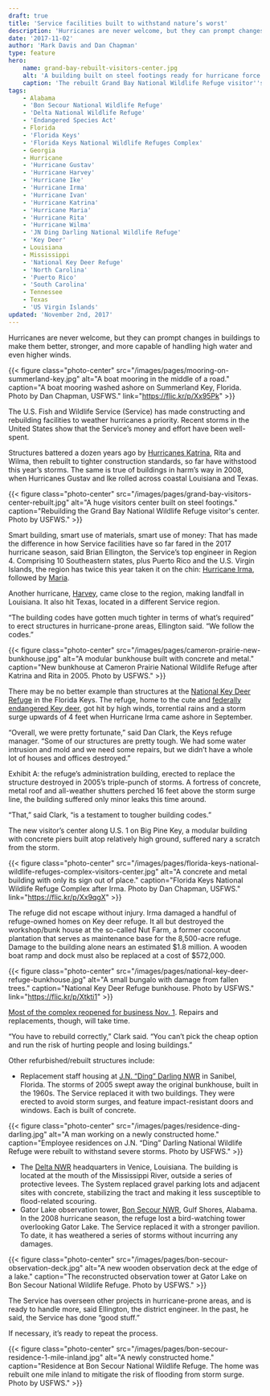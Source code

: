 ```yaml
---
draft: true
title: 'Service facilities built to withstand nature’s worst'
description: 'Hurricanes are never welcome, but they can prompt changes in buildings to make them better, stronger, and more capable of handling high water and even higher winds.'
date: '2017-11-02'
author: 'Mark Davis and Dan Chapman'
type: feature
hero:
    name: grand-bay-rebuilt-visitors-center.jpg
    alt: 'A building built on steel footings ready for hurricane force winds.'
    caption: 'The rebuilt Grand Bay National Wildlife Refuge visitor''s center built to withstand future storms.'
tags:
    - Alabama
    - 'Bon Secour National Wildlife Refuge'
    - 'Delta National Wildlife Refuge'
    - 'Endangered Species Act'
    - Florida
    - 'Florida Keys'
    - 'Florida Keys National Wildlife Refuges Complex'
    - Georgia
    - Hurricane
    - 'Hurricane Gustav'
    - 'Hurricane Harvey'
    - 'Hurricane Ike'
    - 'Hurricane Irma'
    - 'Hurricane Ivan'
    - 'Hurricane Katrina'
    - 'Hurricane Maria'
    - 'Hurricane Rita'
    - 'Hurricane Wilma'
    - 'JN Ding Darling National Wildlife Refuge'
    - 'Key Deer'
    - Louisiana
    - Mississippi
    - 'National Key Deer Refuge'
    - 'North Carolina'
    - 'Puerto Rico'
    - 'South Carolina'
    - Tennessee
    - Texas
    - 'US Virgin Islands'
updated: 'November 2nd, 2017'
---
```


Hurricanes are never welcome, but they can prompt changes in buildings to make them better, stronger, and more capable of handling high water and even higher winds.

{{< figure class="photo-center" src="/images/pages/mooring-on-summerland-key.jpg" alt="A boat mooring in the middle of a road." caption="A boat mooring washed ashore on Summerland Key, Florida. Photo by Dan Chapman, USFWS." link="https://flic.kr/p/Xx95Pk" >}}

The U.S. Fish and Wildlife Service (Service) has made constructing and rebuilding facilities to weather hurricanes a priority. Recent storms in the United States show that the Service’s money and effort have been well-spent.

Structures battered a dozen years ago by [Hurricanes Katrina](https://www.fws.gov/hurricane/katrina), Rita and Wilma, then rebuilt to tighter construction standards, so far have withstood this year’s storms. The same is true of buildings in harm’s way in 2008, when Hurricanes Gustav and Ike rolled across coastal Louisiana and Texas.

{{< figure class="photo-center" src="/images/pages/grand-bay-visitors-center-rebuilt.jpg" alt="A huge visitors center built on steel footings." caption="Rebuilding the Grand Bay National Wildlife Refuge visitor's center. Photo by USFWS." >}}

Smart building, smart use of materials, smart use of money: That has made the difference in how Service facilities have so far fared in the 2017 hurricane season, said Brian Ellington, the Service’s top engineer in Region 4. Comprising 10 Southeastern states, plus Puerto Rico and the U.S. Virgin Islands, the region has twice this year taken it on the chin: [Hurricane Irma](https://www.fws.gov/hurricane/irma), followed by [Maria](https://www.fws.gov/hurricane/maria).

Another hurricane, [Harvey](https://www.fws.gov/hurricane/harvey), came close to the region, making landfall in Louisiana. It also hit Texas, located in a different Service region.

“The building codes have gotten much tighter in terms of what’s required” to erect structures in hurricane-prone areas, Ellington said. “We follow the codes.”

{{< figure class="photo-center" src="/images/pages/cameron-prairie-new-bunkhouse.jpg" alt="A modular bunkhouse built with concrete and metal." caption="New bunkhouse at Cameron Prairie National Wildlife Refuge after Katrina and Rita in 2005. Photo by USFWS." >}}

There may be no better example than structures at the [National Key Deer Refuge](https://www.fws.gov/refuge/National_Key_Deer_Refuge/) in the Florida Keys. The refuge, home to the cute and [federally endangered Key deer](https://www.fws.gov/refuge/National_Key_Deer_Refuge/wildlife_and_habitat/key_deer.html), got hit by high winds, torrential rains and a storm surge upwards of 4 feet when Hurricane Irma came ashore in September.

“Overall, we were pretty fortunate,” said Dan Clark, the Keys refuge manager. “Some of our structures are pretty tough. We had some water intrusion and mold and we need some repairs, but we didn’t have a whole lot of houses and offices destroyed.”

Exhibit A: the refuge’s administration building, erected to replace the structure destroyed in 2005’s triple-punch of storms. A fortress of concrete, metal roof and all-weather shutters perched 16 feet above the storm surge line, the building suffered only minor leaks this time around.

“That,” said Clark, “is a testament to tougher building codes.”

The new visitor’s center along U.S. 1 on Big Pine Key, a modular building with concrete piers built atop relatively high ground, suffered nary a scratch from the storm.

{{< figure class="photo-center" src="/images/pages/florida-keys-national-wildlife-refuges-complex-visitors-center.jpg" alt="A concrete and metal building with only its sign out of place." caption="Florida Keys National Wildlife Refuge Complex after Irma. Photo by Dan Chapman, USFWS." link="https://flic.kr/p/Xx9qgX" >}}

The refuge did not escape without injury. Irma damaged a handful of refuge-owned homes on Key deer refuge. It all but destroyed the workshop/bunk house at the so-called Nut Farm, a former coconut plantation that serves as maintenance base for the 8,500-acre refuge. Damage to the building alone nears an estimated $1.8 million. A wooden boat ramp and dock must also be replaced at a cost of $572,000.

{{< figure class="photo-center" src="/images/pages/national-key-deer-refuge-bunkhouse.jpg" alt="A small bungalo with damage from fallen trees." caption="National Key Deer Refuge bunkhouse. Photo by USFWS." link="https://flic.kr/p/Xtkti1" >}}

[Most of the complex reopened for business Nov. 1](/news/2017/10/florida-keys-national-wildlife-refuges-complex-phased-reopening/).  Repairs and replacements, though, will take time.

“You have to rebuild correctly,” Clark said. “You can’t pick the cheap option and run the risk of hurting people and losing buildings.”

Other refurbished/rebuilt structures include:

  - Replacement staff housing at [J.N. “Ding” Darling NWR](https://www.fws.gov/refuge/jn_ding_darling/) in Sanibel, Florida. The storms of 2005 swept away the original bunkhouse, built in the 1960s. The Service replaced it with two buildings. They were erected to avoid storm surges, and feature impact-resistant doors and windows. Each is built of concrete.

{{< figure class="photo-center" src="/images/pages/residence-ding-darling.jpg" alt="A man working on a newly constructed home." caption="Employee residences on J.N. “Ding” Darling National Wildlife Refuge were rebuilt to withstand severe storms. Photo by USFWS." >}}

  - The [Delta NWR](https://www.fws.gov/refuge/delta/) headquarters in Venice, Louisiana. The building is located at the mouth of the Mississippi River, outside a series of protective levees. The System replaced gravel parking lots and adjacent sites with concrete, stabilizing the tract and making it less susceptible to flood-related scouring.
  - Gator Lake observation tower, [Bon Secour NWR](https://www.fws.gov/refuge/bon_secour/), Gulf Shores, Alabama. In the 2008 hurricane season, the refuge lost a bird-watching tower overlooking Gator Lake. The Service replaced it with a stronger pavilion. To date, it has weathered a series of storms without incurring any damages.

{{< figure class="photo-center" src="/images/pages/bon-secour-observation-deck.jpg" alt="A new wooden observation deck at the edge of a lake." caption="The reconstructed observation tower at Gator Lake on Bon Secour National Wildlife Refuge. Photo by USFWS." >}}

The Service has overseen other projects in hurricane-prone areas, and is ready to handle more, said Ellington, the district engineer. In the past, he said, the Service has done “good stuff.”

If necessary, it’s ready to repeat the process.

{{< figure class="photo-center" src="/images/pages/bon-secour-residence-1-mile-inland.jpg" alt="A newly constructed home." caption="Residence at Bon Secour National Wildlife Refuge. The home was rebuilt one mile inland to mitigate the risk of flooding from storm surge. Photo by USFWS." >}}
